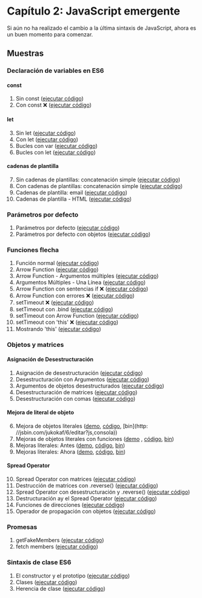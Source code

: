 # Capítulo 2: JavaScript emergente

Si aún no ha realizado el cambio a la última sintaxis de JavaScript, ahora es un buen momento para comenzar.

## Muestras

### Declaración de variables en ES6

#### const

1. Sin const ([ejecutar código](http://jsbin.com/gapoxa/1/editar?js,consola))
2. Con const ❌ ([ejecutar código](https://jsbin.com/gapoxa/2/editar?js,consola))

#### let

3. Sin let ([ejecutar código](https://jsbin.com/gapoxa/3/editar?js,consola))
4. Con let ([ejecutar código](https://jsbin.com/gapoxa/4/editar?js,consola))
5. Bucles con var ([ejecutar código](http://jsbin.com/gapoxa/5/edit?js,output))
6. Bucles con let ([ejecutar código](http://jsbin.com/gapoxa/6/edit?js,output))

#### cadenas de plantilla

7. Sin cadenas de plantillas: concatenación simple ([ejecutar código](https://jsbin.com/gapoxa/7/editar?js,consola))
8. Con cadenas de plantillas: concatenación simple ([ejecutar código](https://jsbin.com/gapoxa/8/editar?js,consola))
9. Cadenas de plantilla: email ([ejecutar código](https://output.jsbin.com/gapoxa/9))
10. Cadenas de plantilla - HTML ([ejecutar código](https://jsbin.com/gapoxa/10/edit?js,output))

### Parámetros por defecto

1. Parámetros por defecto ([ejecutar código](http://jsbin.com/yeqexu/1/editar?js,consola))
2. Parámetros por defecto con objetos ([ejecutar código](http://jsbin.com/yeqexu/2/editar?js,consola))

### Funciones flecha

1. Función normal ([ejecutar código](http://jsbin.com/tegefa/1/editar?js,consola))
2. Arrow Function ([ejecutar código](http://jsbin.com/tegefa/2/editar?js,consola))
3. Arrow Function - Argumentos múltiples ([ejecutar código](http://jsbin.com/tegefa/3/editar?js,consola))
4. Argumentos Múltiples - Una Línea ([ejecutar código](http://jsbin.com/tegefa/4/editar?js,consola))
5. Arrow Function con sentencias if ❌ ([ejecutar código](http://jsbin.com/tegefa/5/editar?js,consola))
6. Arrow Function con errores ❌ ([ejecutar código](http://jsbin.com/tegefa/6/editar?js,consola))
7. setTimeout ❌ ([ejecutar código](http://jsbin.com/tegefa/7/editar?js,consola))
8. setTimeout con .bind ([ejecutar código](http://jsbin.com/tegefa/8/editar?js,consola))
9. setTimeout con Arrow Function ([ejecutar código](http://jsbin.com/tegefa/9/editar?js,consola))
10. setTimeout con 'this' ❌ ([ejecutar código](http://jsbin.com/tegefa/10/editar?js,consola))
11. Mostrando 'this' ([ejecutar código](http://jsbin.com/tegefa/11/editar?js,consola))

### Objetos y matrices

#### Asignación de Desestructuración

1. Asignación de desestructuración ([ejecutar código](http://jsbin.com/jukokaf/1/editar?js,consola))
2. Desestructuración con Argumentos ([ejecutar código](http://jsbin.com/jukokaf/2/editar?js,consola))
3. Argumentos de objetos desestructurados ([ejecutar código](http://jsbin.com/jukokaf/3/editar?js,consola))
4. Desestructuración de matrices ([ejecutar código](http://jsbin.com/jukokaf/4/editar?js,consola))
5. Desestructuración con comas ([ejecutar código](http://jsbin.com/jukokaf/5/editar?js,consola))

#### Mejora de literal de objeto

6. Mejora de objetos literales ([demo](https://rawgit.com/MoonHighway/learning-react/master/chapter-02/04-objects-and-arrays/06-object-literal-enhancement.html), [código](http://github.com/MoonHighway/learning-react/blob/master/chapter-02/04-objects-and-arrays/06-object-literal-enhancement.html), [bin](http: //jsbin.com/jukokaf/6/editar?js,consola))
7. Mejoras de objetos literales con funciones ([demo](https://rawgit.com/MoonHighway/learning-react/master/chapter-02/04-objects-and-arrays/07-object-literal-enhancement.html) , [código](http://github.com/MoonHighway/learning-react/blob/master/chapter-02/04-objects-and-arrays/07-object-literal-enhancement.html), [bin](http://jsbin.com/jukokaf/7/edit?js,consola))
8. Mejoras literales: Antes ([demo](https://rawgit.com/MoonHighway/learning-react/master/chapter-02/04-objects-and-arrays/08-object-literal-enhancement.html ), [código](http://github.com/MoonHighway/learning-react/blob/master/chapter-02/04-objects-and-arrays/08-object-literal-enhancement.html), [bin](http://jsbin.com/jukokaf/8/edit?js,consola))
9. Mejoras literales: Ahora ([demo](https://rawgit.com/MoonHighway/learning-react/master/chapter-02/04-objects-and-arrays/09-object-literal-enhancement.html), [código](http://github.com/MoonHighway/learning-react/blob/master/chapter-02/04-objects-and-arrays/09-object-literal-enhancement.html), [bin](http://jsbin.com/jukokaf/9/editar?js,consola))

#### Spread Operator

10. Spread Operator con matrices ([ejecutar código](http://jsbin.com/jukokaf/10/editar?js,consola))
11. Destrucción de matrices con .reverse() ([ejecutar código](http://jsbin.com/jukokaf/11/editar?js,consola))
12. Spread Operator con desestructuración y .reverse() ([ejecutar código](http://jsbin.com/jukokaf/12/editar?js,consola))
13. Destructuración ay el Spread Operator ([ejecutar código](http://jsbin.com/jukokaf/13/editar?js,consola))
14. Funciones de direcciones ([ejecutar código](http://jsbin.com/jukokaf/14/editar?js,consola))
15. Operador de propagación con objetos ([ejecutar código](http://jsbin.com/jukokaf/15/editar?js,consola))

### Promesas

1. getFakeMembers ([ejecutar código](http://jsbin.com/pupojik/1/editar?js,consola))
2. fetch members ([ejecutar código](http://jsbin.com/haguhe/1/editar?js,consola))

### Sintaxis de clase ES6

1. El constructor y el prototipo ([ejecutar código](http://jsbin.com/hoqileh/1/editar?js,consola))
2. Clases ([ejecutar código](http://jsbin.com/hoqileh/2/editar?js,consola))
3. Herencia de clase ([ejecutar código](http://jsbin.com/hoqileh/3/editar?js,consola))

